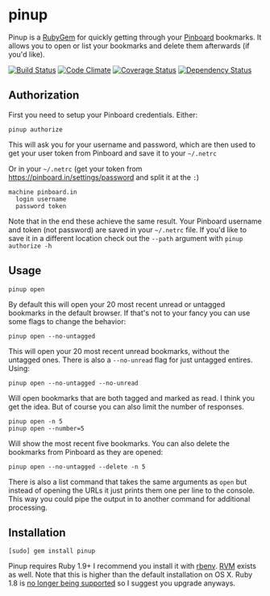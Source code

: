# pinup

Pinup is a [RubyGem](http://rubygems.org/) for quickly getting through your [Pinboard](https://pinboard.in) bookmarks. It allows you to open or list your bookmarks and delete them afterwards (if you'd like).

[![Build Status](https://travis-ci.org/Keithbsmiley/pinup.png?branch=master)](https://travis-ci.org/Keithbsmiley/pinup)
[![Code Climate](https://codeclimate.com/github/Keithbsmiley/pinup.png)](https://codeclimate.com/github/Keithbsmiley/pinup)
[![Coverage Status](https://coveralls.io/repos/Keithbsmiley/pinup/badge.png?branch=master)](https://coveralls.io/r/Keithbsmiley/pinup)
[![Dependency Status](https://gemnasium.com/Keithbsmiley/pinup.png)](https://gemnasium.com/Keithbsmiley/pinup)

## Authorization

First you need to setup your Pinboard credentials. Either:

```
pinup authorize
```

This will ask you for your username and password, which are then used to get your user token from Pinboard and save it to your `~/.netrc`

Or in your `~/.netrc` (get your token from <https://pinboard.in/settings/password> and split it at the `:`)

```
machine pinboard.in
  login username
  password token
```

Note that in the end these achieve the same result. Your Pinboard username and token (not password) are saved in your `~/.netrc` file. If you'd like to save it in a different location check out the `--path` argument with `pinup authorize -h`


## Usage

```
pinup open
```

By default this will open your 20 most recent unread or untagged bookmarks in the default browser. If that's not to your fancy you can use some flags to change the behavior:

```
pinup open --no-untagged
```

This will open your 20 most recent unread bookmarks, without the untagged ones. There is also a `--no-unread` flag for just untagged entires. Using:

```
pinup open --no-untagged --no-unread
```

Will open bookmarks that are both tagged and marked as read. I think you get the idea. But of course you can also limit the number of responses.

```
pinup open -n 5
pinup open --number=5
```

Will show the most recent five bookmarks. You can also delete the bookmarks from Pinboard as they are opened:

```
pinup open --no-untagged --delete -n 5
```

There is also a list command that takes the same arguments as `open` but instead of opening the URLs it just prints them one per line to the console. This way you could pipe the output in to another command for additional processing.

## Installation

```
[sudo] gem install pinup
```

Pinup requires Ruby 1.9+ I recommend you install it with [rbenv](https://github.com/sstephenson/rbenv/). [RVM](https://rvm.io/) exists as well. Note that this is higher than the default installation on OS X. Ruby 1.8 is [no longer being supported](http://www.ruby-lang.org/en/news/2011/10/06/plans-for-1-8-7/) so I suggest you upgrade anyways.

